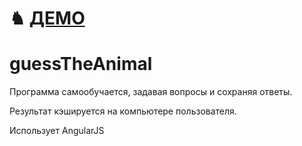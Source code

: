 &#9822; [ДЕМО](http://fmap.ru/games/game/guessTheAnimal/index.html) 
======


# guessTheAnimal
Программа самообучается, задавая вопросы и сохраняя ответы.

Результат кэшируется на компьютере пользователя.

Использует AngularJS
